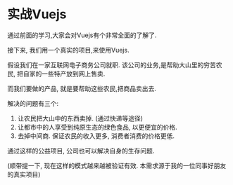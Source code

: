 # 实战Vuejs

通过前面的学习,大家会对Vuejs有个非常全面的了解了.

接下来, 我们用一个真实的项目,来使用Vuejs.

假设我们在一家互联网电子商务公司就职. 该公司的业务,是帮助大山里的穷苦农民, 把自家的一些特产放到网上售卖.

而我们要做的产品, 就是要帮助这些农民,把商品卖出去.

解决的问题有三个:

1. 让农民把大山中的东西卖掉. (通过快递等途径)
2. 让都市中的人享受到纯原生态的绿色食品, 以更便宜的价格.
3. 去掉中间商. 保证农民的收入更多, 消费者消费的价格更低.

通过这样的公益项目, 公司也可以解决自身的生存问题.

(顺带提一下, 现在这样的模式越来越被验证有效. 本需求源于我的一位同事好朋友的真实项目)
